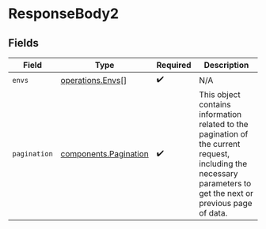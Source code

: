 # ResponseBody2


## Fields

| Field                                                                                                                                                           | Type                                                                                                                                                            | Required                                                                                                                                                        | Description                                                                                                                                                     |
| --------------------------------------------------------------------------------------------------------------------------------------------------------------- | --------------------------------------------------------------------------------------------------------------------------------------------------------------- | --------------------------------------------------------------------------------------------------------------------------------------------------------------- | --------------------------------------------------------------------------------------------------------------------------------------------------------------- |
| `envs`                                                                                                                                                          | [operations.Envs](../../models/operations/envs.md)[]                                                                                                            | :heavy_check_mark:                                                                                                                                              | N/A                                                                                                                                                             |
| `pagination`                                                                                                                                                    | [components.Pagination](../../models/components/pagination.md)                                                                                                  | :heavy_check_mark:                                                                                                                                              | This object contains information related to the pagination of the current request, including the necessary parameters to get the next or previous page of data. |